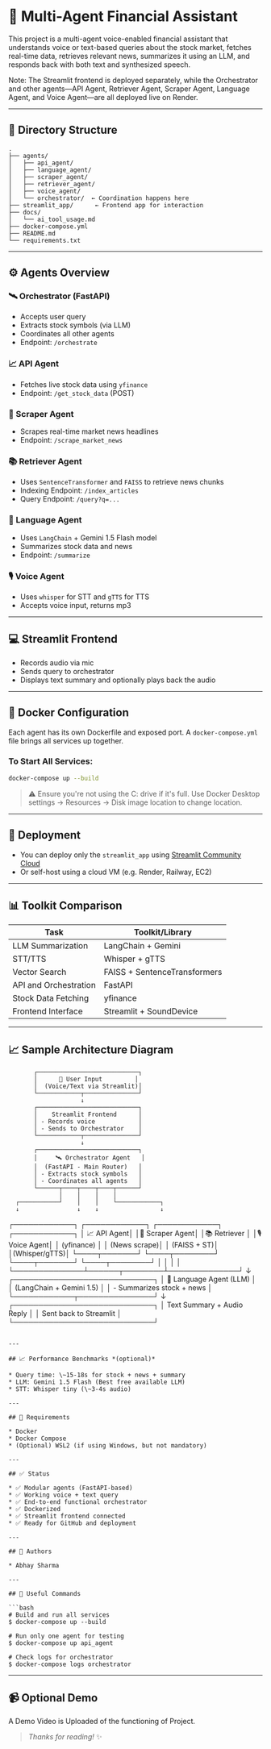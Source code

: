 # 🧠 Multi-Agent Financial Assistant

This project is a multi-agent voice-enabled financial assistant that understands voice or text-based queries about the stock market, fetches real-time data, retrieves relevant news, summarizes it using an LLM, and responds back with both text and synthesized speech.

Note: The Streamlit frontend is deployed separately, while the Orchestrator and other agents—API Agent, Retriever Agent, Scraper Agent, Language Agent, and Voice Agent—are all deployed live on Render.

---

## 📂 Directory Structure

```
.
├── agents/
│   ├── api_agent/
│   ├── language_agent/
│   ├── scraper_agent/
│   ├── retriever_agent/
│   ├── voice_agent/
│   └── orchestrator/  ← Coordination happens here
├── streamlit_app/      ← Frontend app for interaction
├── docs/
│   └── ai_tool_usage.md
├── docker-compose.yml
├── README.md
└── requirements.txt
```

---

## ⚙️ Agents Overview

### 🛰️ Orchestrator (FastAPI)

* Accepts user query
* Extracts stock symbols (via LLM)
* Coordinates all other agents
* Endpoint: `/orchestrate`

### 📈 API Agent

* Fetches live stock data using `yfinance`
* Endpoint: `/get_stock_data` (POST)

### 📰 Scraper Agent

* Scrapes real-time market news headlines
* Endpoint: `/scrape_market_news`

### 📚 Retriever Agent

* Uses `SentenceTransformer` and `FAISS` to retrieve news chunks
* Indexing Endpoint: `/index_articles`
* Query Endpoint: `/query?q=...`

### 🧠 Language Agent

* Uses `LangChain` + Gemini 1.5 Flash model
* Summarizes stock data and news
* Endpoint: `/summarize`

### 🎙️ Voice Agent

* Uses `whisper` for STT and `gTTS` for TTS
* Accepts voice input, returns mp3

---

## 💻 Streamlit Frontend

* Records audio via mic
* Sends query to orchestrator
* Displays text summary and optionally plays back the audio

---

## 🐳 Docker Configuration

Each agent has its own Dockerfile and exposed port. A `docker-compose.yml` file brings all services up together.

### To Start All Services:

```bash
docker-compose up --build
```

> ⚠️ Ensure you're not using the C: drive if it's full. Use Docker Desktop settings → Resources → Disk image location to change location.

---

## 🚀 Deployment

* You can deploy only the `streamlit_app` using [Streamlit Community Cloud](https://streamlit.io/cloud)
* Or self-host using a cloud VM (e.g. Render, Railway, EC2)

---

## 📊 Toolkit Comparison

| Task                  | Toolkit/Library              |
| --------------------- | ---------------------------- |
| LLM Summarization     | LangChain + Gemini           |
| STT/TTS               | Whisper + gTTS               |
| Vector Search         | FAISS + SentenceTransformers |
| API and Orchestration | FastAPI                      |
| Stock Data Fetching   | yfinance                     |
| Frontend Interface    | Streamlit + SoundDevice      |

---

## 📈 Sample Architecture Diagram

           ┌────────────────────────────┐
           │      🎤 User Input         │
           │  (Voice/Text via Streamlit)│
           └────────────┬───────────────┘
                        ↓
           ┌────────────────────────────┐
           │    Streamlit Frontend      │
           │ - Records voice            │
           │ - Sends to Orchestrator    │
           └────────────┬───────────────┘
                        ↓
           ┌────────────────────────────┐
           │     🛰️ Orchestrator Agent   │
           │  (FastAPI - Main Router)   │
           │ - Extracts stock symbols   │
           │ - Coordinates all agents   │
           └──────┬────┬────┬────┬──────┘
                  │    │    │    │
      ┌───────────┘    │    │    └────────────┐
      ↓                ↓    ↓                 ↓
┌────────────┐ ┌────────────┐ ┌────────────┐ ┌────────────┐
│ 📈 API Agent│ │📰 Scraper Agent│ │📚 Retriever  │ │🎙️ Voice Agent│
│ (yfinance) │ │ (News scrape)│ │ (FAISS + ST)│ │(Whisper/gTTS)│
└────┬───────┘ └────┬────────┘ └────┬───────┘ └────┬────────┘
     │              │               │              │
     └──────────────┴──────┬────────┴──────────────┘
                           ↓
               ┌────────────────────────────┐
               │  🧠 Language Agent (LLM)     │
               │ (LangChain + Gemini 1.5)   │
               │ - Summarizes stock + news  │
               └────────────┬───────────────┘
                            ↓
               ┌────────────────────────────┐
               │ Text Summary + Audio Reply │
               │ Sent back to Streamlit     │
               └────────────────────────────┘
```

---

## 📈 Performance Benchmarks *(optional)*

* Query time: \~15-18s for stock + news + summary
* LLM: Gemini 1.5 Flash (Best free available LLM)
* STT: Whisper tiny (\~3-4s audio)

---

## 📁 Requirements

* Docker
* Docker Compose
* (Optional) WSL2 (if using Windows, but not mandatory)

---

## ✅ Status

* ✅ Modular agents (FastAPI-based)
* ✅ Working voice + text query
* ✅ End-to-end functional orchestrator
* ✅ Dockerized
* ✅ Streamlit frontend connected
* ✅ Ready for GitHub and deployment

---

## 📝 Authors

* Abhay Sharma

---

## 🔗 Useful Commands

```bash
# Build and run all services
$ docker-compose up --build

# Run only one agent for testing
$ docker-compose up api_agent

# Check logs for orchestrator
$ docker-compose logs orchestrator
```

---

## 📹 Optional Demo

A Demo Video is Uploaded of the functioning of Project.

> *Thanks for reading!* ✨
